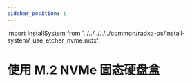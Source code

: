```yaml
---
sidebar_position: 1
---
```


import InstallSystem from '../../../../../common/radxa-os/install-system/\_use_etcher_nvme.mdx';

# 使用 M.2 NVMe 固态硬盘盒

<InstallSystem />

